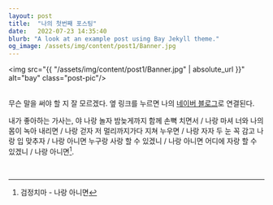 ```yaml
---
layout: post
title:  "나의 첫번째 포스팅"
date:   2022-07-23 14:35:40
blurb: "A look at an example post using Bay Jekyll theme."
og_image: /assets/img/content/post1/Banner.jpg
---
```


<img src="{{ "/assets/img/content/post1/Banner.jpg" | absolute_url }}" alt="bay" class="post-pic"/>
<br />
<br />

무슨 말을 써야 할 지 잘 모르겠다.
옆 링크를 누르면 나의 [네이버 블로그](https://blog.naver.com/hello_dyal)로 연결된다.

내가 좋아하는 가사는, 
야 나랑 놀자 밤늦게까지 함께 손뼉 치면서 / 
나랑 마셔 너와 나의 몸이 녹아 내리면 /
나랑 걷자 저 멀리까지가다 지쳐 누우면 /
나랑 자자 두 눈 꼭 감고 나랑 입 맞추자 /
나랑 아니면 누구랑 사랑 할 수 있겠니 / 
나랑 아니면 어디에 자랑 할 수 있겠니 /
나랑 아니면[^1].

<br />



[^1]: 검정치마 - 나랑 아니면

